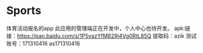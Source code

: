 # Sports
体育活动报名的app
此应用的管理端正在开发中，个人中心也待开发。
apk:链接：https://pan.baidu.com/s/1P5vazYfM829j4Vg0RtL85Q 提取码：azik
测试账号：171310416 as171310416
